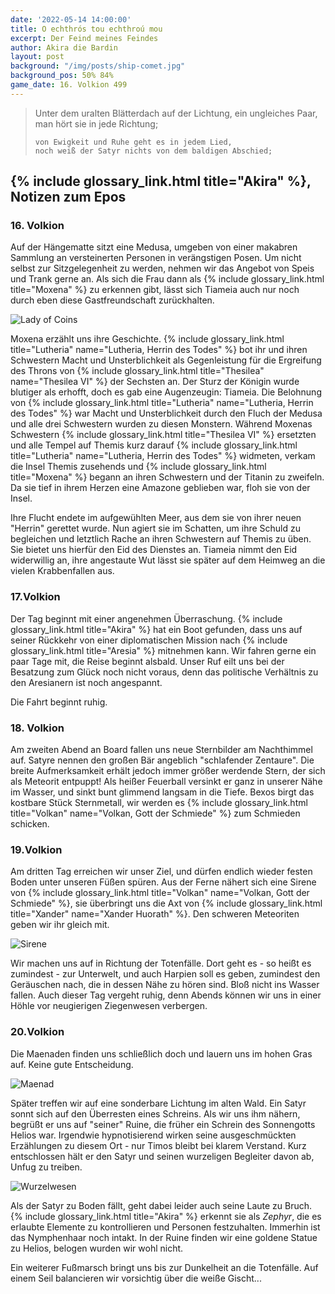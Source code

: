 ```yaml
---
date: '2022-05-14 14:00:00'
title: O echthrós tou echthroú mou
excerpt: Der Feind meines Feindes
author: Akira die Bardin
layout: post
background: "/img/posts/ship-comet.jpg"
background_pos: 50% 84%
game_date: 16. Volkion 499
---
```


<div class="rhyme">
  <blockquote>
    Unter dem uralten Blätterdach auf der Lichtung,
    ein ungleiches Paar, man hört sie in jede Richtung;

    von Ewigkeit und Ruhe geht es in jedem Lied,
    noch weiß der Satyr nichts von dem baldigen Abschied;
  </blockquote>
</div>

## {% include glossary_link.html title="Akira" %}, Notizen zum Epos

### 16. Volkion

Auf der Hängematte sitzt eine Medusa, umgeben von einer makabren Sammlung an versteinerten Personen in verängstigen Posen. Um nicht selbst zur Sitzgelegenheit zu werden, nehmen wir das Angebot von Speis und Trank gerne an. Als sich die Frau dann als {% include glossary_link.html title="Moxena" %} zu erkennen gibt, lässt sich Tiameia auch nur noch durch eben diese Gastfreundschaft zurückhalten.

![Lady of Coins](/img/posts/lady_of_coins.png)

Moxena erzählt uns ihre Geschichte. {% include glossary_link.html title="Lutheria" name="Lutheria, Herrin des Todes" %} bot ihr und ihren Schwestern Macht und Unsterblichkeit als Gegenleistung für die Ergreifung des Throns von {% include glossary_link.html title="Thesilea" name="Thesilea VI" %} der Sechsten an. Der Sturz der Königin wurde blutiger als erhofft, doch es gab eine Augenzeugin: Tiameia.  Die Belohnung von {% include glossary_link.html title="Lutheria" name="Lutheria, Herrin des Todes" %} war Macht und Unsterblichkeit durch den Fluch der Medusa und alle drei Schwestern wurden zu diesen Monstern.  Während Moxenas Schwestern {% include glossary_link.html title="Thesilea VI" %} ersetzten und alle Tempel auf Themis kurz darauf {% include glossary_link.html title="Lutheria" name="Lutheria, Herrin des Todes" %} widmeten, verkam die Insel Themis zusehends und {% include glossary_link.html title="Moxena" %} begann an ihren Schwestern und der Titanin zu zweifeln. Da sie tief in ihrem Herzen eine Amazone geblieben war, floh sie von der Insel.

Ihre Flucht endete im aufgewühlten Meer, aus dem sie von ihrer neuen "Herrin" gerettet wurde. Nun agiert sie im Schatten, um ihre Schuld zu begleichen und letztlich Rache an ihren Schwestern auf Themis zu üben. Sie bietet uns hierfür den Eid des Dienstes an. Tiameia nimmt den Eid widerwillig an, ihre angestaute Wut lässt sie später auf dem Heimweg an die vielen Krabbenfallen aus.

### 17.Volkion

Der Tag beginnt mit einer angenehmen Überraschung. {% include glossary_link.html title="Akira" %} hat ein Boot gefunden, dass uns auf seiner Rückkehr von einer diplomatischen Mission nach {% include glossary_link.html title="Aresia" %} mitnehmen kann. Wir fahren gerne ein paar Tage mit, die Reise beginnt alsbald. Unser Ruf eilt uns bei der Besatzung zum Glück noch nicht voraus, denn das politische Verhältnis zu den Aresianern ist noch angespannt.

Die Fahrt beginnt ruhig.

### 18. Volkion

Am zweiten Abend an Board fallen uns neue Sternbilder am Nachthimmel auf. Satyre nennen den großen Bär angeblich "schlafender Zentaure". Die breite Aufmerksamkeit erhält jedoch immer größer werdende Stern, der sich als Meteorit entpuppt! Als heißer Feuerball versinkt er ganz in unserer Nähe im Wasser, und sinkt bunt glimmend langsam in die Tiefe. Bexos birgt das kostbare Stück Sternmetall, wir werden es {% include glossary_link.html title="Volkan" name="Volkan, Gott der Schmiede" %} zum Schmieden schicken.

### 19.Volkion

Am dritten Tag erreichen wir unser Ziel, und dürfen endlich wieder festen Boden unter unseren Füßen spüren. Aus der Ferne nähert sich eine Sirene von {% include glossary_link.html title="Volkan" name="Volkan, Gott der Schmiede" %}, sie überbringt uns die Axt von {% include glossary_link.html title="Xander" name="Xander Huorath" %}. Den schweren Meteoriten geben wir ihr gleich mit.

![Sirene](/img/posts/sirene.png)

Wir machen uns auf in Richtung der Totenfälle. Dort geht es - so heißt es zumindest - zur Unterwelt, und auch Harpien soll es geben, zumindest den Geräuschen nach, die in dessen Nähe zu hören sind. Bloß nicht ins Wasser fallen.
Auch dieser Tag vergeht ruhig, denn Abends können wir uns in einer Höhle vor neugierigen Ziegenwesen verbergen.

### 20.Volkion

Die Maenaden finden uns schließlich doch und lauern uns im hohen Gras auf. Keine gute Entscheidung.

![Maenad](/img/posts/maenad.png)

Später treffen wir auf eine sonderbare Lichtung im alten Wald. Ein Satyr sonnt sich auf den Überresten eines Schreins. Als wir uns ihm nähern, begrüßt er uns auf "seiner" Ruine, die früher ein Schrein des Sonnengotts Helios war. Irgendwie hypnotisierend wirken seine ausgeschmückten Erzählungen zu diesem Ort - nur Timos bleibt bei klarem Verstand. Kurz entschlossen hält er den Satyr und seinen wurzeligen Begleiter davon ab, Unfug zu treiben.

![Wurzelwesen](/img/posts/wurzelwesen.png)

Als der Satyr zu Boden fällt, geht dabei leider auch seine Laute zu Bruch. {% include glossary_link.html title="Akira" %} erkennt sie als _Zephyr_, die es erlaubte Elemente zu kontrollieren und Personen festzuhalten. Immerhin ist das Nymphenhaar noch intakt.
In der Ruine finden wir eine goldene Statue zu Helios, belogen wurden wir wohl nicht.

Ein weiterer Fußmarsch bringt uns bis zur Dunkelheit an die Totenfälle. Auf einem Seil balancieren wir vorsichtig über die weiße Gischt...
